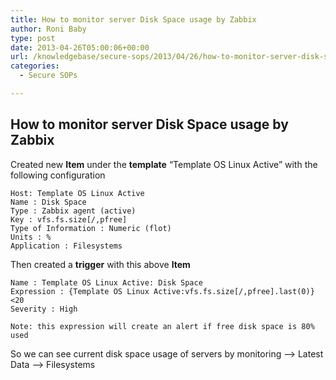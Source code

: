 ```yaml
---
title: How to monitor server Disk Space usage by Zabbix
author: Roni Baby
type: post
date: 2013-04-26T05:00:06+00:00
url: /knowledgebase/secure-sops/2013/04/26/how-to-monitor-server-disk-space-usage-by-zabbix/
categories:
  - Secure SOPs

---
```

## **How to monitor server Disk Space usage by Zabbix**

Created new **Item** under the **template** &#8220;Template OS Linux Active&#8221; with the following configuration

    Host: Template OS Linux Active
    Name : Disk Space
    Type : Zabbix agent (active)
    Key : vfs.fs.size[/,pfree]
    Type of Information : Numeric (flot)
    Units : %
    Application : Filesystems
    

Then created a **trigger** with this above **Item**

    Name : Template OS Linux Active: Disk Space
    Expression : {Template OS Linux Active:vfs.fs.size[/,pfree].last(0)}<20
    Severity : High
    
    Note: this expression will create an alert if free disk space is 80% used
    

So we can see current disk space usage of servers by monitoring &#8211;> Latest Data &#8211;> Filesystems